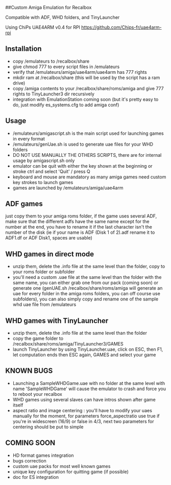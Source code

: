 ##Custom Amiga Emulation for Recalbox

Compatible with ADF, WHD folders, and TinyLauncher

Using ChiPs UAE4ARM v0.4 for RPI https://github.com/Chips-fr/uae4arm-rpi

Installation
--------------
- copy /emulateurs to /recalbox/share
- give chmod 777 to every script files in /emulateurs
- verify that /emulateurs/amiga/uae4arm/uae4arm has 777 rights
- mkdir ram at /recalbox/share (this will be used by the script has a ram drive)
- copy /amiga contents to your /recalbox/share/roms/amiga and give 777 rights to TinyLauncher3 dir recursively
- integration with EmulationStation coming soon (but it's pretty easy to do, just modify es_systems.cfg to add amiga conf)

Usage
-------
- /emulateurs/amigascript.sh is the main script used for launching games in every format
- /emulateurs/genUae.sh is used to generate uae files for your WHD folders
- DO NOT USE MANUALLY THE OTHERS SCRIPTS, there are for internal usage by amigascript.sh only
- emulator can be quit with either the key shown at the beginning or stroke ctrl and select 'Quit' / press Q
- keyboard and mouse are mandatory as many amiga games need custom key strokes to launch games
- games are launched by /emulateurs/amiga/uae4arm

ADF games
---------
just copy them to your amiga roms folder, if the game uses several ADF, make sure that the different adfs have the same name except for the number at the end, you have to rename it if the last character isn't the number of the disk (ie if your name is ADF (Disk 1 of 2).adf rename it to ADF1.df or ADF Disk1, spaces are usable)

WHD games in direct mode
------------------------
- unzip them, delete the .info file at the same level than the folder, copy to your roms folder or subfolder
- you'll need a custom .uae file at the same level than the folder with the same name, you can either grab one from our pack (coming soon) or generate one (genUAE.sh /recalbox/share/roms/amiga will generate an uae for every folder in the amiga roms folders, you can off course use subfolders), you can also simply copy and rename one of the sample whd uae file from /emulateurs

WHD games with TinyLauncher
---------------------------
- unzip them, delete the .info file at the same level than the folder
- copy the game folder to /recalbox/share/roms/amiga/TinyLauncher3/GAMES
- launch TinyLauncher by using TinyLauncher.uae, click on ESC, then F1, let computation ends then ESC again, GAMES and select your game
 
KNOWN BUGS
------------
- Launching a SampleWHDGame.uae with no folder at the same level with name 'SampleWHDGame' will cause the emulator to crash and force you to reboot your recalbox
- WHD games using several slaves can have intros shown after game itself
- aspect ratio and image centering : you'll have to modify your uaes manually for the moment, for parameters force_aspectratio use true if you're in widescreen (16/9) or false in 4/3, next two parameters for centering should be put to simple

COMING SOON
-------------
- HD format games integration
- bugs correction
- custom uae packs for most well known games
- unique key configuration for quitting game (if possible)
- doc for ES integration

